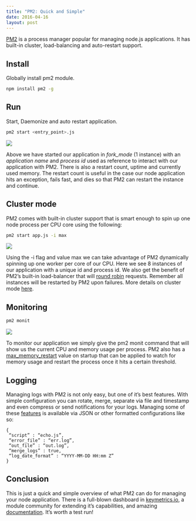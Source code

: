 ```yaml
---
title: "PM2: Quick and Simple"
date: 2016-04-16
layout: post
---
```


[PM2](https://pm2.keymetrics.io/) is a process manager popular for managing node.js applications. It has built-in cluster, load-balancing and auto-restart support.


## Install
Globally install pm2 module.

```sh
npm install pm2 -g
```

## Run
Start, Daemonize and auto restart application.

```sh
pm2 start <entry_point>.js
```

![](https://miro.medium.com/max/1400/1*gcfVc4oVfHGexzQvPQIs9Q.gif)

Above we have started our application in _fork_mode_ (1 instance) with an _application name_ and _process id_ used as reference to interact with our application with PM2. There is also a restart count, uptime and currently used memory. The restart count is useful in the case our node application hits an exception, fails fast, and dies so that PM2 can restart the instance and continue.

## Cluster mode
PM2 comes with built-in cluster support that is smart enough to spin up one node process per CPU core using the following:

```sh
pm2 start app.js -i max
```

![](https://miro.medium.com/max/1400/1*5eE_lREH_TyPxSYWA6ryNA.gif)

Using the -i flag and value max we can take advantage of PM2 dynamically spinning up one worker per core of our CPU. Here we see 8 instances of our application with a unique id and process id. We also get the benefit of PM2’s built-in load-balancer that will [round robin](https://en.wikipedia.org/wiki/Round-robin_scheduling) requests. Remember all instances will be restarted by PM2 upon failures. More details on cluster mode [here](https://keymetrics.io/2015/03/26/pm2-clustering-made-easy/).

## Monitoring
```sh
pm2 monit
```

![](https://miro.medium.com/max/1400/1*esuua163oY-fCc2bB4S6jg.png)

To monitor our application we simply give the pm2 monit command that will show us the current CPU and memory usage per process. PM2 also has a [max_memory_restart](http://pm2.keymetrics.io/docs/usage/monitoring/#programmatic) value on startup that can be applied to watch for memory usage and restart the process once it hits a certain threshold.

## Logging
Managing logs with PM2 is not only easy, but one of it’s best features. With simple configuration you can rotate, merge, separate via file and timestamp and even compress or send notifications for your logs. Managing some of these [features](http://pm2.keymetrics.io/docs/usage/log-management/) is available via JSON or other formatted configurations like so:
```
{
 “script” : “echo.js”,
 “error_file” : “err.log”,
 “out_file” : “out.log”,
 “merge_logs” : true,
 “log_date_format” : “YYYY-MM-DD HH:mm Z”
}
```

## Conclusion
This is just a quick and simple overview of what PM2 can do for managing your node application. There is a full-blown dashboard in [keymetrics.io](https://app.keymetrics.io/), a module community for extending it’s capabilities, and amazing [documentation](http://pm2.keymetrics.io/). It’s worth a test run!
